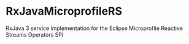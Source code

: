 # RxJavaMicroprofileRS
RxJava 3 service implementation for the Eclipse Microprofile Reactive Streams Operators SPI
